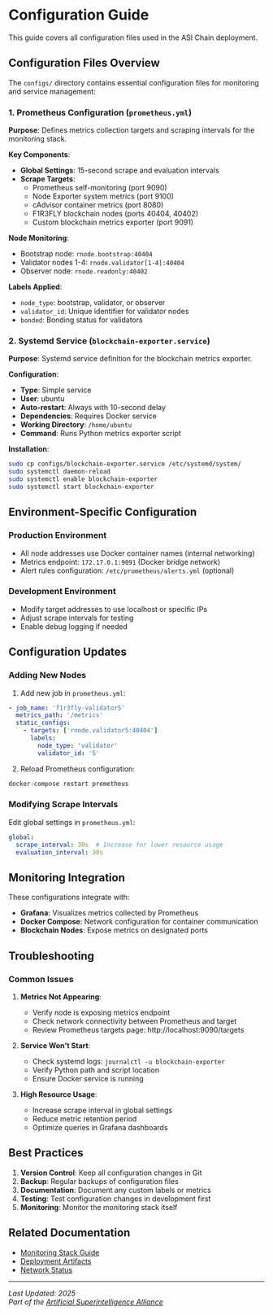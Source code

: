 # Configuration Guide

This guide covers all configuration files used in the ASI Chain deployment.

## Configuration Files Overview

The `configs/` directory contains essential configuration files for monitoring and service management:

### 1. Prometheus Configuration (`prometheus.yml`)

**Purpose**: Defines metrics collection targets and scraping intervals for the monitoring stack.

**Key Components**:
- **Global Settings**: 15-second scrape and evaluation intervals
- **Scrape Targets**:
  - Prometheus self-monitoring (port 9090)
  - Node Exporter system metrics (port 9100)
  - cAdvisor container metrics (port 8080)
  - F1R3FLY blockchain nodes (ports 40404, 40402)
  - Custom blockchain metrics exporter (port 9091)

**Node Monitoring**:
- Bootstrap node: `rnode.bootstrap:40404`
- Validator nodes 1-4: `rnode.validator[1-4]:40404`
- Observer node: `rnode.readonly:40402`

**Labels Applied**:
- `node_type`: bootstrap, validator, or observer
- `validator_id`: Unique identifier for validator nodes
- `bonded`: Bonding status for validators

### 2. Systemd Service (`blockchain-exporter.service`)

**Purpose**: Systemd service definition for the blockchain metrics exporter.

**Configuration**:
- **Type**: Simple service
- **User**: ubuntu
- **Auto-restart**: Always with 10-second delay
- **Dependencies**: Requires Docker service
- **Working Directory**: `/home/ubuntu`
- **Command**: Runs Python metrics exporter script

**Installation**:
```bash
sudo cp configs/blockchain-exporter.service /etc/systemd/system/
sudo systemctl daemon-reload
sudo systemctl enable blockchain-exporter
sudo systemctl start blockchain-exporter
```

## Environment-Specific Configuration

### Production Environment
- All node addresses use Docker container names (internal networking)
- Metrics endpoint: `172.17.0.1:9091` (Docker bridge network)
- Alert rules configuration: `/etc/prometheus/alerts.yml` (optional)

### Development Environment
- Modify target addresses to use localhost or specific IPs
- Adjust scrape intervals for testing
- Enable debug logging if needed

## Configuration Updates

### Adding New Nodes
1. Add new job in `prometheus.yml`:
```yaml
- job_name: 'f1r3fly-validator5'
  metrics_path: '/metrics'
  static_configs:
    - targets: ['rnode.validator5:40404']
      labels:
        node_type: 'validator'
        validator_id: '5'
```

2. Reload Prometheus configuration:
```bash
docker-compose restart prometheus
```

### Modifying Scrape Intervals
Edit global settings in `prometheus.yml`:
```yaml
global:
  scrape_interval: 30s  # Increase for lower resource usage
  evaluation_interval: 30s
```

## Monitoring Integration

These configurations integrate with:
- **Grafana**: Visualizes metrics collected by Prometheus
- **Docker Compose**: Network configuration for container communication
- **Blockchain Nodes**: Expose metrics on designated ports

## Troubleshooting

### Common Issues

1. **Metrics Not Appearing**:
   - Verify node is exposing metrics endpoint
   - Check network connectivity between Prometheus and target
   - Review Prometheus targets page: http://localhost:9090/targets

2. **Service Won't Start**:
   - Check systemd logs: `journalctl -u blockchain-exporter`
   - Verify Python path and script location
   - Ensure Docker service is running

3. **High Resource Usage**:
   - Increase scrape interval in global settings
   - Reduce metric retention period
   - Optimize queries in Grafana dashboards

## Best Practices

1. **Version Control**: Keep all configuration changes in Git
2. **Backup**: Regular backups of configuration files
3. **Documentation**: Document any custom labels or metrics
4. **Testing**: Test configuration changes in development first
5. **Monitoring**: Monitor the monitoring stack itself

## Related Documentation

- [Monitoring Stack Guide](monitoring/MONITORING_STACK.md)
- [Deployment Artifacts](operations/DEPLOYMENT_ARTIFACTS.md)
- [Network Status](NETWORK_STATUS.md)

---

*Last Updated: 2025*  
*Part of the [Artificial Superintelligence Alliance](https://superintelligence.io)*
